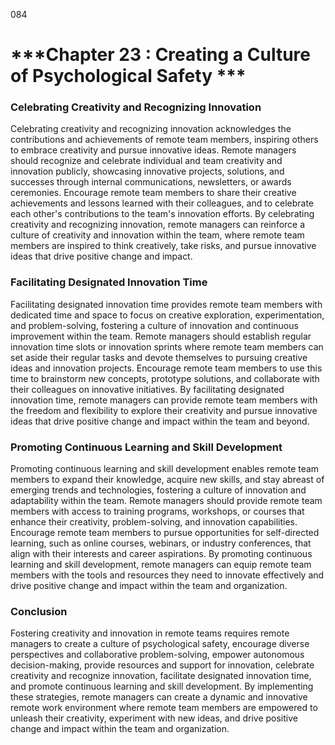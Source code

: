 084

# ***Chapter 23 : Creating a Culture of Psychological Safety ***


### **Celebrating Creativity and Recognizing Innovation**

Celebrating creativity and recognizing innovation acknowledges the contributions and achievements of remote team members, inspiring others to embrace creativity and pursue innovative ideas. Remote managers should recognize and celebrate individual and team creativity and innovation publicly, showcasing innovative projects, solutions, and successes through internal communications, newsletters, or awards ceremonies. Encourage remote team members to share their creative achievements and lessons learned with their colleagues, and to celebrate each other's contributions to the team's innovation efforts. By celebrating creativity and recognizing innovation, remote managers can reinforce a culture of creativity and innovation within the team, where remote team members are inspired to think creatively, take risks, and pursue innovative ideas that drive positive change and impact.

### **Facilitating Designated Innovation Time**

Facilitating designated innovation time provides remote team members with dedicated time and space to focus on creative exploration, experimentation, and problem-solving, fostering a culture of innovation and continuous improvement within the team. Remote managers should establish regular innovation time slots or innovation sprints where remote team members can set aside their regular tasks and devote themselves to pursuing creative ideas and innovation projects. Encourage remote team members to use this time to brainstorm new concepts, prototype solutions, and collaborate with their colleagues on innovative initiatives. By facilitating designated innovation time, remote managers can provide remote team members with the freedom and flexibility to explore their creativity and pursue innovative ideas that drive positive change and impact within the team and beyond.

### **Promoting Continuous Learning and Skill Development**

Promoting continuous learning and skill development enables remote team members to expand their knowledge, acquire new skills, and stay abreast of emerging trends and technologies, fostering a culture of innovation and adaptability within the team. Remote managers should provide remote team members with access to training programs, workshops, or courses that enhance their creativity, problem-solving, and innovation capabilities. Encourage remote team members to pursue opportunities for self-directed learning, such as online courses, webinars, or industry conferences, that align with their interests and career aspirations. By promoting continuous learning and skill development, remote managers can equip remote team members with the tools and resources they need to innovate effectively and drive positive change and impact within the team and organization.

### **Conclusion**

Fostering creativity and innovation in remote teams requires remote managers to create a culture of psychological safety, encourage diverse perspectives and collaborative problem-solving, empower autonomous decision-making, provide resources and support for innovation, celebrate creativity and recognize innovation, facilitate designated innovation time, and promote continuous learning and skill development. By implementing these strategies, remote managers can create a dynamic and innovative remote work environment where remote team members are empowered to unleash their creativity, experiment with new ideas, and drive positive change and impact within the team and organization.
